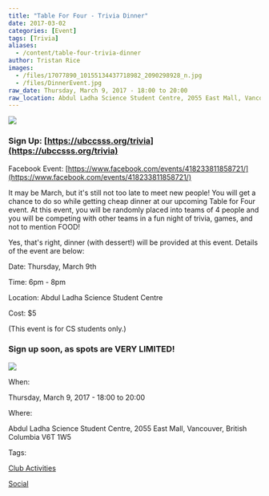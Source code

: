 ```yaml
---
title: "Table For Four - Trivia Dinner"
date: 2017-03-02
categories: [Event]
tags: [Trivia]
aliases:
  - /content/table-four-trivia-dinner
author: Tristan Rice
images:
  - /files/17077890_10155134437718982_2090298928_n.jpg
  - /files/DinnerEvent.jpg
raw_date: Thursday, March 9, 2017 - 18:00 to 20:00
raw_location: Abdul Ladha Science Student Centre, 2055 East Mall, Vancouver, British Columbia V6T 1W5
---
```


![](/files/17077890_10155134437718982_2090298928_n.jpg)

### Sign Up: [https://ubccsss.org/trivia](https://ubccsss.org/trivia)

Facebook Event: [https://www.facebook.com/events/418233811858721/](https://www.facebook.com/events/418233811858721/)

It may be March, but it's still not too late to meet new people! You will get a chance to do so while getting cheap dinner at our upcoming Table for Four event. At this event, you will be randomly placed into teams of 4 people and you will be competing with other teams in a fun night of trivia, games, and not to mention FOOD!

Yes, that's right, dinner (with dessert!) will be provided at this event. Details of the event are below:

Date: Thursday, March 9th

Time: 6pm - 8pm

Location: Abdul Ladha Science Student Centre

Cost: $5

(This event is for CS students only.)

### Sign up soon, as spots are VERY LIMITED!

![](/files/DinnerEvent.jpg)

When: 

Thursday, March 9, 2017 - 18:00 to 20:00

Where: 

Abdul Ladha Science Student Centre, 2055 East Mall, Vancouver, British Columbia V6T 1W5

Tags: 

[Club Activities](/club)

[Social](/social)
